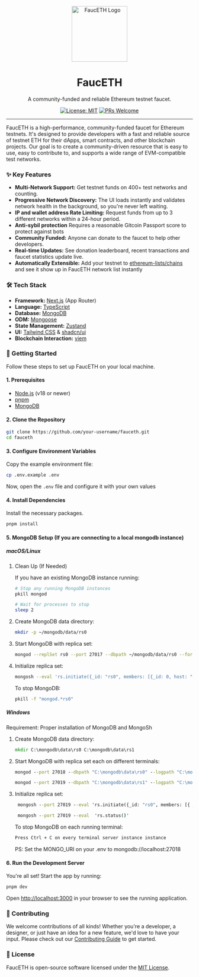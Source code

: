 <div align="center">
  <img src="https://raw.githubusercontent.com/AjayiMike/fauceth/67f58099e14b7d7984606a5dd8b65d882f1dca40/public/fauceth.svg" alt="FaucETH Logo" width="150">
  <h1>FaucETH</h1>
  <p>A community-funded and reliable Ethereum testnet faucet.</p>

[![License: MIT](https://img.shields.io/badge/License-MIT-blue.svg)](https://opensource.org/licenses/MIT)
[![PRs Welcome](https://img.shields.io/badge/PRs-welcome-brightgreen.svg)](CONTRIBUTING.md)

</div>

---

FaucETH is a high-performance, community-funded faucet for Ethereum testnets. It's designed to provide developers with a fast and reliable source of testnet ETH for their dApps, smart contracts, and other blockchain projects. Our goal is to create a community-driven resource that is easy to use, easy to contribute to, and supports a wide range of EVM-compatible test networks.

### ✨ Key Features

- **Multi-Network Support:** Get testnet funds on 400+ test networks and counting.
- **Progressive Network Discovery:** The UI loads instantly and validates network health in the background, so you're never left waiting.
- **IP and wallet address Rate Limiting:** Request funds from up to 3 different networks within a 24-hour period.
- **Anti-sybil protection** Requires a reasonable Gitcoin Passport score to protect against bots
- **Community Funded:** Anyone can donate to the faucet to help other developers.
- **Real-time Updates:** See donation leaderboard, recent transactions and faucet statistics update live.
- **Automatically Extensible:** Add your testnet to [ethereum-lists/chains](https://github.com/ethereum-lists/chains) and see it show up in FaucETH network list instantly

### 🛠️ Tech Stack

- **Framework:** [Next.js](https://nextjs.org/) (App Router)
- **Language:** [TypeScript](https://www.typescriptlang.org/)
- **Database:** [MongoDB](https://www.mongodb.com/)
- **ODM:** [Mongoose](https://mongoosejs.com/)
- **State Management:** [Zustand](https://zustand-demo.pmnd.rs/)
- **UI:** [Tailwind CSS](https://tailwindcss.com/) & [shadcn/ui](https://ui.shadcn.com/)
- **Blockchain Interaction:** [viem](https://viem.sh/)

### 🚀 Getting Started

Follow these steps to set up FaucETH on your local machine.

#### 1. Prerequisites

- [Node.js](https://nodejs.org/en/) (v18 or newer)
- [pnpm](https://pnpm.io/installation)
- [MongoDB](https://www.mongodb.com/try/download/community)

#### 2. Clone the Repository

```bash
git clone https://github.com/your-username/fauceth.git
cd fauceth
```

#### 3. Configure Environment Variables

Copy the example environment file:

```bash
cp .env.example .env
```

Now, open the `.env` file and configure it with your own values

#### 4. Install Dependencies

Install the necessary packages.

```bash
pnpm install
```

#### 5. MongoDB Setup (If you are connecting to a local mongodb instance)

##### macOS/Linux

1. Clean Up (If Needed)

    If you have an existing MongoDB instance running:

    ```bash
    # Stop any running MongoDB instances
    pkill mongod

    # Wait for processes to stop
    sleep 2
    ```

2. Create MongoDB data directory:

    ```bash
    mkdir -p ~/mongodb/data/rs0
    ```

3. Start MongoDB with replica set:

    ```bash
    mongod --replSet rs0 --port 27017 --dbpath ~/mongodb/data/rs0 --fork --logpath ~/mongodb/data/rs0/mongodb.log
    ```

4. Initialize replica set:

    ```bash
    mongosh --eval 'rs.initiate({_id: "rs0", members: [{_id: 0, host: "localhost:27017"}]})'
    ```

    To stop MongoDB:

    ```bash
    pkill -f "mongod.*rs0"
    ```

##### Windows

Requirement: Proper installation of MongoDB and MongoSh

1. Create MongoDB data directory:

    ```cmd
    mkdir C:\mongodb\data\rs0 C:\mongodb\data\rs1
    ```

2. Start MongoDB with replica set each on different terminals:

    ```cmd
    mongod --port 27018 --dbpath "C:\mongodb\data\rs0" --logpath "C:\mongodb\data\rs0\mongodb.log" --replSet rs0 --storageEngine=wiredTiger
    ```

    ```cmd
    mongod --port 27019 --dbpath "C:\mongodb\data\rs1" --logpath "C:\mongodb\data\rs1\mongodb.log" --replSet rs0 --storageEngine=wiredTiger
    ```

3. Initialize replica set:

    ```cmd
     mongosh --port 27019 --eval 'rs.initiate({_id: "rs0", members: [{ _id: 0, host: "localhost:27018" }, { _id: 1, host: "localhost:27019" },]})'
    ```

    ```cmd
     mongosh --port 27019 --eval  'rs.status()'
    ```

    To stop MongoDB on each running terminal:

    ```cmd
    Press Ctrl + C on every terminal server instance instance
    ```

    PS: Set the MONGO_URI on your .env to mongodb://localhost:27018

#### 6. Run the Development Server

You're all set! Start the app by running:

```bash
pnpm dev
```

Open [http://localhost:3000](http://localhost:3000) in your browser to see the running application.

### 🙌 Contributing

We welcome contributions of all kinds! Whether you're a developer, a designer, or just have an idea for a new feature, we'd love to have your input. Please check out our [Contributing Guide](CONTRIBUTING.md) to get started.

### 📄 License

FaucETH is open-source software licensed under the [MIT License](LICENSE).
